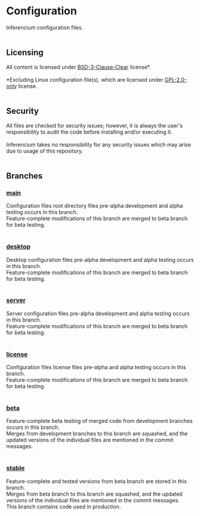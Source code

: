 # Configuration
Inferencium configuration files.<br>
<br>
## Licensing
All content is licensed under <a href="https://git.inferencium.net/Inferencium/cfg/src/branch/stable/license/BSD-3-Clause-Clear.txt">BSD-3-Clause-Clear</a> license&#42;.<br>
<br>
\*Excluding Linux configuration file(s), which are licensed under <a href="https://git.inferencium.net/Inferencium/cfg/src/branch/stable/license/GPL-2.0-only.txt">GPL-2.0-only</a> license.<br>
<br>
## Security
All files are checked for security issues; however, it is always the user's responsibility to
audit the code before installing and/or executing it.<br>
<br>
Inferencium takes no responsibility for any security issues which may arise due to usage of this
repository.<br>
<br>
## Branches
### <a href="https://git.inferencium.net/Inferencium/cfg/src/branch/main/">main</a>
Configuration files root directory files pre-alpha development and alpha testing occurs in this
branch.<br>
Feature-complete modifications of this branch are merged to beta branch for beta testing.<br>
<br>
### <a href="https://git.inferencium.net/Inferencium/cfg/src/branch/desktop/">desktop</a>
Desktop configuration files pre-alpha development and alpha testing occurs in this branch.<br>
Feature-complete modifications of this branch are merged to beta branch for beta testing.<br>
<br>
### <a href="https://git.inferencium.net/Inferencium/cfg/src/branch/server/">server</a>
Server configuration files pre-alpha development and alpha testing occurs in this branch.<br>
Feature-complete modifications of this branch are merged to beta branch for beta testing.<br>
<br>
### <a href="https://git.inferencium.net/Inferencium/cfg/src/branch/license/">license</a>
Configuration files license files pre-alpha and alpha testing occurs in this branch.<br>
Feature-complete modifications of this branch are merged to beta branch for beta testing.<br>
<br>
### <a href="https://git.inferencium.net/Inferencium/cfg/src/branch/beta/">beta</a>
Feature-complete beta testing of merged code from development branches occurs in this branch.<br>
Merges from development branches to this branch are squashed, and the updated versions of the
individual files are mentioned in the commit messages.<br>
<br>
### <a href="https://git.inferencium.net/Inferencium/cfg/src/branch/stable/">stable</a>
Feature-complete and tested versions from beta branch are stored in this branch.<br>
Merges from beta branch to this branch are squashed, and the updated versions of the individual
files are mentioned in the commit messages.<br>
This branch contains code used in production.
